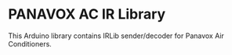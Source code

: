 # PANAVOX AC IR Library

This Arduino library contains IRLib sender/decoder for Panavox Air Conditioners.
